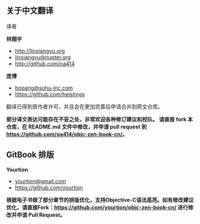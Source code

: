 ## 关于中文翻译

译者

**林翔宇**
- http://linxiangyu.org
- linxiangyu@nupter.org
- http://github.com/oa414

**庞博**
- bopang@sohu-inc.com
- https://github.com/heistings

翻译已得到原作者许可，并且会在更加完善后申请合并到原文仓库。

**部分译文表达可能存在不妥之处，非常欢迎各种修订建议和校队。 请直接 fork 本仓库，在 README.md 文件中修改，并申请 pull request 到 <https://github.com/oa414/objc-zen-book-cn/>。**

## GitBook 排版

**Yourtion**
- yourtion@gmail.com
- https://github.com/yourtion

**根据电子书做了部分章节的排版优化，支持Objective-C语法高亮。如有修改建议优化，请直接Fork：<https://github.com/yourtion/objc-zen-book-cn/> 进行修改并申请 Pull Request。** 
